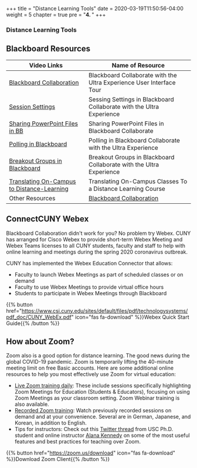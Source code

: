 +++
title = "Distance Learning Tools"
date = 2020-03-19T11:50:56-04:00
weight = 5
chapter = true
pre = "<b>4. </b>"
+++

### Distance Learning Tools

## Blackboard Resources

| Video Links                                                                                      | Name of Resource                                                                             |
|--------------------------------------------------------------------------------------------------|----------------------------------------------------------------------------------------------|
| [Blackboard Collaboration](https://youtu.be/1W4sGpVmJaY)                                         | Blackboard Collaborate with the Ultra Experience User Interface Tour                         |
| [Session Settings](https://youtu.be/K-R6kmVI44U)                                                | Sessing Settings in Blackboard Collaborate with the Ultra Experience                         |
| [Sharing PowerPoint Files in BB](https://youtu.be/6H3R-E_pgEY)                                   | Sharing PowerPoint Files in Blackboard Collaborate                                           |
| [Polling in Blackboard](https://youtu.be/mK7390n-VN0)                                            | Polling in Blackboard Collaborate with the Ultra Experience                                  |
| [Breakout Groups in Blackboard](https://youtu.be/D4dudLGevhw)                                    | Breakout Groups in Blackboard Collaborate with the Ultra Experience                          |
| [Translating On-Campus to Distance-Learning](https://johnjayonline.wistia.com/medias/jdr4qvxje0) | Translating On-Campus Classes To a Distance Learning Course                                  |
| Other Resources                                                                                  | [Blackboard Collaboration](/blackboard/bb-collaborate.pdf) |

## ConnectCUNY Webex

Blackboard Collaboration didn't work for you? No problem try Webex. CUNY has arranged for Cisco Webex to provide short-term Webex Meeting and Webex Teams licenses to all CUNY students, faculty and staff to help with online learning and meetings during the spring 2020 coronavirus outbreak. 

CUNY has implemented the Webex Education Connector that allows:

- Faculty to launch Webex Meetings as part of scheduled classes or on demand 
- Faculty to use Webex Meetings to provide virtual office hours
- Students to participate in Webex Meetings through Blackboard 

{{% button href="https://www.csi.cuny.edu/sites/default/files/pdf/technologysystems/pdf_doc/CUNY_WebEx.pdf" icon="fas fa-download" %}}Webex Quick Start Guide{{% /button %}}

## How about Zoom?

Zoom also is a good option for distance learning. The good news during the global COVID-19 pandemic. Zoom is temporarily lifting the 40-minute meeting limit on free Basic accounts. Here are some additional online resources to help you most effectively use Zoom for virtual education:


- [Live Zoom training daily](https://support.zoom.us/hc/en-us/articles/360029527911?zcid=1231): These include sessions specifically highlighting Zoom Meetings for Education (Students & Educators), focusing on using Zoom Meetings as your classroom setting. Zoom Webinar training is also available.
- [Recorded Zoom training](https://support.zoom.us/hc/en-us/articles/217214286-Watch-Recorded-Training-Sessions?zcid=1231): Watch previously recorded sessions on demand and at your convenience. Several are in German, Japanese, and Korean, in addition to English.
- Tips for instructors: Check out this [Twitter thread](https://threadreaderapp.com/thread/1237491713679060998.html) from USC Ph.D. student and online instructor [Alana Kennedy](https://twitter.com/alanakennedy808) on some of the most useful features and best practices for teaching over Zoom.

{{% button href="https://zoom.us/download" icon="fas fa-download" %}}Download Zoom Client{{% /button %}}
